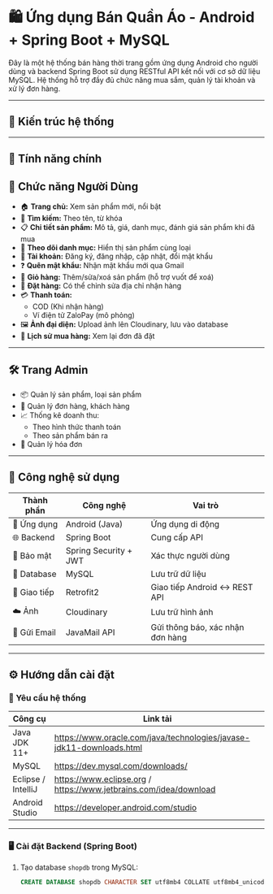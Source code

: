 # 🛍️ Ứng dụng Bán Quần Áo - Android + Spring Boot + MySQL

Đây là một hệ thống bán hàng thời trang gồm ứng dụng Android cho người dùng và backend Spring Boot sử dụng RESTful API kết nối với cơ sở dữ liệu MySQL. Hệ thống hỗ trợ đầy đủ chức năng mua sắm, quản lý tài khoản và xử lý đơn hàng.

---

## 🧩 Kiến trúc hệ thống



---

## 🚀 Tính năng chính

## 👤 Chức năng Người Dùng

- 🏠 **Trang chủ:** Xem sản phẩm mới, nổi bật
- 🔎 **Tìm kiếm:** Theo tên, từ khóa
- 📋 **Chi tiết sản phẩm:** Mô tả, giá, danh mục, đánh giá sản phẩm khi đã mua
- 📂 **Theo dõi danh mục:** Hiển thị sản phẩm cùng loại
- 🔐 **Tài khoản:** Đăng ký, đăng nhập, cập nhật, đổi mật khẩu
- ❓ **Quên mật khẩu:** Nhận mật khẩu mới qua Gmail
- 🛒 **Giỏ hàng:** Thêm/sửa/xoá sản phẩm (hỗ trợ vuốt để xoá)
- 🧾 **Đặt hàng:** Có thể chỉnh sửa địa chỉ nhận hàng
- 💳 **Thanh toán:**
  - COD (Khi nhận hàng)
  - Ví điện tử ZaloPay (mô phỏng)
- 🖼️ **Ảnh đại diện:** Upload ảnh lên Cloudinary, lưu vào database
- 📜 **Lịch sử mua hàng:** Xem lại đơn đã đặt

---

## 🛠️ Trang Admin

- 📦 Quản lý sản phẩm, loại sản phẩm
- 📇 Quản lý đơn hàng, khách hàng
- 📈 Thống kê doanh thu:
  - Theo hình thức thanh toán
  - Theo sản phẩm bán ra
- 🧾 Quản lý hóa đơn

---

## 🧪 Công nghệ sử dụng

| Thành phần       | Công nghệ               | Vai trò                                |
|------------------|--------------------------|-----------------------------------------|
| 📱 Ứng dụng      | Android (Java)           | Ứng dụng di động                        |
| 🌐 Backend       | Spring Boot              | Cung cấp API                            |
| 🔐 Bảo mật        | Spring Security + JWT    | Xác thực người dùng                     |
| 💾 Database      | MySQL                    | Lưu trữ dữ liệu                         |
| 🔗 Giao tiếp     | Retrofit2                | Giao tiếp Android ↔ REST API            |
| ☁️ Ảnh           | Cloudinary               | Lưu trữ hình ảnh                        |
| 📧 Gửi Email     | JavaMail API             | Gửi thông báo, xác nhận đơn hàng        |

---

## ⚙️ Hướng dẫn cài đặt

### 🔧 Yêu cầu hệ thống

| Công cụ                | Link tải                                           |
|------------------------|----------------------------------------------------|
| Java JDK 11+           | https://www.oracle.com/java/technologies/javase-jdk11-downloads.html |
| MySQL                  | https://dev.mysql.com/downloads/                  |
| Eclipse / IntelliJ     | https://www.eclipse.org / https://www.jetbrains.com/idea/download |
| Android Studio         | https://developer.android.com/studio             |

---

### 🖥️ Cài đặt Backend (Spring Boot)

1. Tạo database `shopdb` trong MySQL:
   ```sql
   CREATE DATABASE shopdb CHARACTER SET utf8mb4 COLLATE utf8mb4_unicode_ci;
